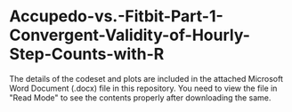 # Accupedo-vs.-Fitbit-Part-1-Convergent-Validity-of-Hourly-Step-Counts-with-R

The details of the codeset and plots are included in the attached Microsoft Word Document (.docx) file in this repository. 
You need to view the file in "Read Mode" to see the contents properly after downloading the same.
